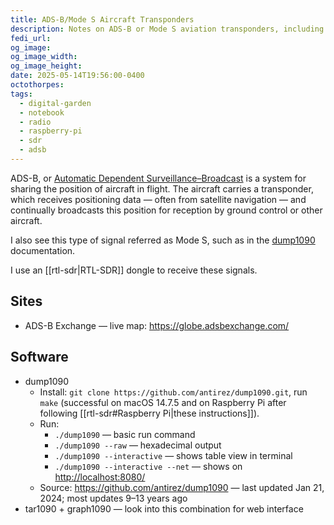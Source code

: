 ```yaml
---
title: ADS-B/Mode S Aircraft Transponders
description: Notes on ADS-B or Mode S aviation transponders, including software and data format
fedi_url: 
og_image: 
og_image_width: 
og_image_height: 
date: 2025-05-14T19:56:00-0400
octothorpes: 
tags:
  - digital-garden
  - notebook
  - radio
  - raspberry-pi
  - sdr
  - adsb
---
```


ADS-B, or [Automatic Dependent Surveillance–Broadcast](https://en.wikipedia.org/wiki/Automatic_Dependent_Surveillance%E2%80%93Broadcast) is a system for sharing the position of aircraft in flight. The aircraft carries a transponder, which receives positioning data — often from satellite navigation — and continually broadcasts this position for reception by ground control or other aircraft.

I also see this type of signal referred as Mode S, such as in the [dump1090](https://github.com/antirez/dump1090) documentation.

I use an [[rtl-sdr|RTL-SDR]] dongle to receive these signals.

## Sites
- ADS-B Exchange — live map: <https://globe.adsbexchange.com/>

## Software
- dump1090
	- Install: `git clone https://github.com/antirez/dump1090.git`, run `make` (successful on macOS 14.7.5 and on Raspberry Pi after following [[rtl-sdr#Raspberry Pi|these instructions]]).
	- Run:
		- `./dump1090` — basic run command
		- `./dump1090 --raw` — hexadecimal output
		- `./dump1090 --interactive` — shows table view in terminal
		- `./dump1090 --interactive --net` — shows on <http://localhost:8080/> 
	- Source: <https://github.com/antirez/dump1090> — last updated Jan 21, 2024; most updates 9–13 years ago
- tar1090 + graph1090 — look into this combination for web interface